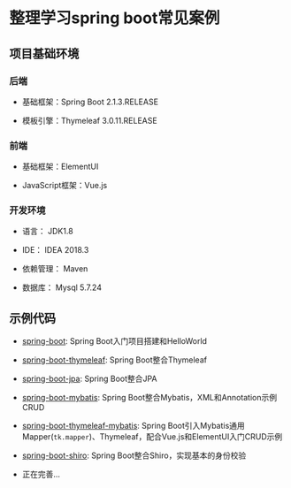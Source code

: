 # 整理学习spring boot常见案例

## 项目基础环境

### 后端

* 基础框架：Spring Boot 2.1.3.RELEASE

* 模板引擎：Thymeleaf 3.0.11.RELEASE

### 前端

* 基础框架：ElementUI

* JavaScript框架：Vue.js

### 开发环境

* 语言： JDK1.8

* IDE： IDEA 2018.3

* 依赖管理： Maven

* 数据库： Mysql 5.7.24

## 示例代码

* [spring-boot](https://github.com/TyCoding/spring-boot-learn/tree/master/spring-boot): Spring Boot入门项目搭建和HelloWorld

* [spring-boot-thymeleaf](https://github.com/TyCoding/spring-boot-learn/tree/master/spring-boot-thymeleaf): Spring Boot整合Thymeleaf

* [spring-boot-jpa](https://github.com/TyCoding/spring-boot-learn/tree/master/spring-boot-jpa): Spring Boot整合JPA

* [spring-boot-mybatis](https://github.com/TyCoding/spring-boot-learn/tree/master/spring-boot-mybatisster/spring-boot-thymeleaf): Spring Boot整合Mybatis，XML和Annotation示例CRUD

* [spring-boot-thymeleaf-mybatis](https://github.com/TyCoding/spring-boot-learn/tree/master/spring-boot-thymeleaf-mybatis): Spring Boot引入Mybatis通用Mapper(`tk.mapper`)、Thymeleaf，配合Vue.js和ElementUI入门CRUD示例

* [spring-boot-shiro](https://github.com/TyCoding/spring-boot-learn/tree/master/spring-boot-shiro): Spring Boot整合Shiro，实现基本的身份校验

* 正在完善...
